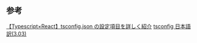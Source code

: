 ## 参考

[【Typescript×React】tsconfig.json の設定項目を詳しく紹介](https://qiita.com/shiei_kawa/items/91a79461afa1b1549f13)
[tsconfig 日本語訳(3.03)](https://qiita.com/alfas/items/539ade65926deb530e0e)

